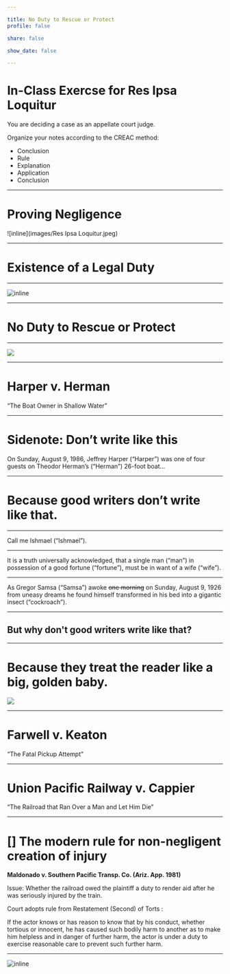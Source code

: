 ```yaml
---

title: No Duty to Rescue or Protect
profile: false

share: false

show_date: false

---
```



# In-Class Exercse for Res Ipsa Loquitur

You are deciding a case as an appellate court judge.

Organize your notes according to the CREAC method:

- Conclusion
- Rule
- Explanation
- Application
- Conclusion




---

# Proving Negligence

![inline](images/Res Ipsa Loquitur.jpeg)

---

# Existence of a Legal Duty

---

![inline](images/duty-2.jpg)

---

# No Duty to Rescue or Protect

---


![](images/no_duty.jpeg)

---

# Harper v. Herman

“The Boat Owner in Shallow Water”



---



# Sidenote: Don’t write like this

On Sunday, August 9, 1986, Jeffrey Harper (“Harper”) was one of four guests on Theodor Herman’s (“Herman”) 26-foot boat…

---

# Because good writers don’t write like that.

---

Call me Ishmael (“Ishmael”).

---

It is a truth universally acknowledged, that a single man (“man”) in possession of a good fortune (“fortune”), must be in want of a wife (“wife”).

---

As Gregor Samsa (“Samsa”) awoke ~~one morning~~ on Sunday, August 9, 1926 from uneasy dreams he found himself transformed in his bed into a gigantic insect (“cockroach”).

---

## But why don't good writers write like that?

---

# Because they treat the reader like a big, golden baby.

![](/Users/colindoyle/Documents/Loyola/Torts/2023_2024/torts-slides-2023/old/images/IMG_5099.jpeg)

---

# Farwell v. Keaton

“The Fatal Pickup Attempt”

---

# Union Pacific Railway v. Cappier

“The Railroad that Ran Over a Man and Let Him Die”

---

# [] The modern rule for non-negligent creation of injury

**Maldonado v. Southern Pacific Transp. Co. (Ariz. App. 1981)**

Issue: Whether the railroad owed the plaintiff a duty to render aid after he was seriously injured by the train.

Court adopts rule from Restatement (Second) of Torts : 

If the actor knows or has reason to know that by his conduct, whether tortious or innocent, he has caused such bodily harm to another as to make him helpless and in danger of further harm, the actor is under a duty to exercise reasonable care to prevent such further harm.

---

![inline](images/duty-5.jpg)